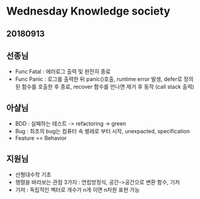 # Wednesday Knowledge society

## 20180913

## 선종님
- Func Fatal : 에러로그 출력 및 완전히 종료
- Func Panic : 로그를 출력한 뒤 panic()호출, runtime error 발생, defer로 정의된 함수를 호출한 후 종료, recover 함수를 만나면 제거 후 동작
               (call stack 출력)
               
## 아샬님
- BDD : 실패하는 테스트 -> refactoring -> green
- Bug : 최초의 bug는 컴퓨터 속 벌레로 부터 시작, unexpacted, specification
- Feature == Behavior

## 지원님
- 선형대수학 기초
- 행렬을 바라보는 관점 3가지 : 연립방정식, 공간->공간으로 변환 함수, 기저
- 기저 : 독립적인 벡터로 개수가 n개 이면 n차원 표현 가능
